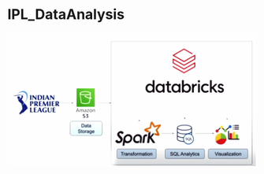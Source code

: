 # IPL_DataAnalysis
![alt text](https://github.com/ishashankpatel/IPL_DataAnalysis/blob/a242186292aecbea769c24477a29e1c907b94cdc/IPL%20Data%20till%202017/image.jpg?raw=true)
